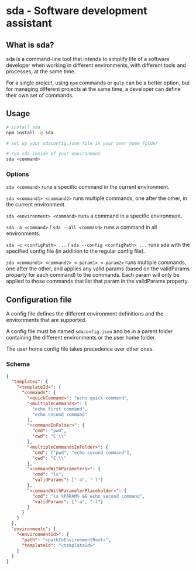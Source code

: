 # sda - Software development assistant

## What is sda?
sda is a command-line tool that intends to simplify life of a software developer when working in different environments,
with different tools and processes, at the same time.

For a single project, using `npm` commands or `gulp` can be a better option, but for managing different projects at the
same time, a developer can define their own set of commands.

## Usage
```sh
# install sda
npm install -g sda

# set up your sdaconfig.json file in your user home folder

# run sda inside of your environment
sda <command>
```

### Options
`sda <command>` runs a specific command in the current environment.

`sda <command1> <command2>` runs multiple commands, one after the other, in the current environment.

`sda <environment> <command>` runs a command in a specific environment.

`sda -a <command>` / `sda --all <command>` runs a command in all environments.

`sda -c <configPath> ...` / `sda --config <configPath> ...` runs sda with the specified config file (in addition to the regular config file).

`sda <command1> <command2> <-param1> <-param2>` runs multiple commands, one after the other, and applies any valid params (based on the validParams property for each command) to the commands. Each param will only be applied to those commands that list that param in the validParams property.

## Configuration file
A config file defines the different environment definitions and the environments that are supported.

A config file must be named `sdaconfig.json` and be in a parent folder containing the different environments or the user home folder.

The user home config file takes precedence over other ones.

### Schema

```json
{
  "templates": {
    "<templateId>": {
      "commands": {
        "<quickCommand>": "echo quick command",
        "<multipleCommands>": [
          "echo first command",
          "echo second command"
        ],
        "<commandInFolder>": {
          "cmd": "pwd",
          "cwd": "C:\\"
        },
        "<multipleCommandsInFolder>": {
          "cmd": ["pwd", "echo second command"],
          "cwd": "C:\\"
        },
        "<commandWithParameters>": {
          "cmd": "ls",
          "validParams": ["-a", "-l"]
        },
        "<commandWithParameterPlaceholder>": {
          "cmd": "ls %PARAM% && echo second command",
          "validParams": ["-a", "-l"]
        }
      }
    }
  },
  "environments": {
    "<environmentId>": {
      "path": "<pathToEnvironmentRoot>",
      "templateId": "<templateId>"
    }
  }
}
```